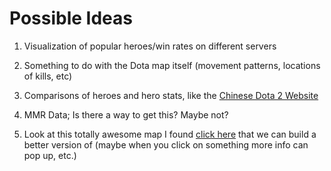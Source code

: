 Possible Ideas
==============

1. Visualization of popular heroes/win rates on different servers

1. Something to do with the Dota map itself
(movement patterns, locations of kills, etc)

1. Comparisons of heroes and hero stats, like the [Chinese Dota 2 Website](http://db.dota2.com.cn/compares)

1. MMR Data; Is there a way to get this? Maybe not?

1. Look at this totally awesome map I found [click here](http://dotamap.critwhale.com/) that we can build a better version of (maybe when you click on something more info can pop up, etc.)